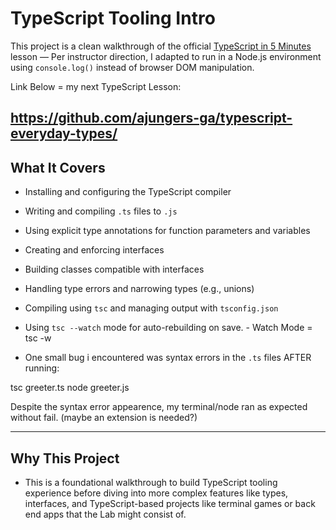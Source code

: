 # TypeScript Tooling Intro

This project is a clean walkthrough of the official [TypeScript in 5 Minutes](https://www.typescriptlang.org/docs/handbook/typescript-in-5-minutes.html) lesson — Per instructor direction, I adapted to run in a Node.js environment using `console.log()` instead of browser DOM manipulation.


Link Below = my next TypeScript Lesson:

https://github.com/ajungers-ga/typescript-everyday-types/
---

## What It Covers

- Installing and configuring the TypeScript compiler
- Writing and compiling `.ts` files to `.js`
- Using explicit type annotations for function parameters and variables
- Creating and enforcing interfaces
- Building classes compatible with interfaces
- Handling type errors and narrowing types (e.g., unions)
- Compiling using `tsc` and managing output with `tsconfig.json`
- Using `tsc --watch` mode for auto-rebuilding on save. - Watch Mode = tsc -w

- One small bug i encountered was syntax errors in the `.ts` files AFTER running: 

tsc greeter.ts
node greeter.js

Despite the syntax error appearence, my terminal/node ran as expected without fail. (maybe an extension is needed?)

---

## Why This Project

- This is a foundational walkthrough to build TypeScript tooling experience before diving into more complex features like types, interfaces, and TypeScript-based projects like terminal games or back end apps that the Lab might consist of.
